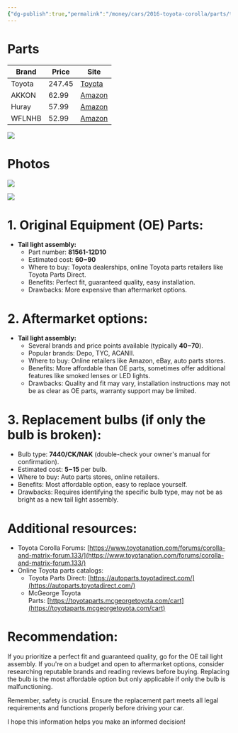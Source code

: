 ```yaml
---
{"dg-publish":true,"permalink":"/money/cars/2016-toyota-corolla/parts/tail-light-assembly/","created":"Jan 28, 2024, 2:54 PM"}
---
```



# Parts

| Brand  | Price | Site                                                                                                                    |
| ------ | ----- | ----------------------------------------------------------------------------------------------------------------------- |
| Toyota | 247.45      | [Toyota](https://parts.autonationtoyotasouthaustin.com/oem-parts/toyota-tail-light-assembly-8155112d31?c=Zz1lbGVjdHJpY2FsJnM9dGFpbC1sYW1wcyZsPTImbj1TZWFyY2ggUmVzdWx0cyZhPXRveW90YSZvPWNvcm9sbGEmeT0yMDIxJnQ9bGUmZT0xLThsLWw0LWdhcw%3D%3D)                                                                                                                        |
| AKKON  | 62.99 | [Amazon](https://www.amazon.com/2020-2021-Toyota-Corolla-Passenger-Replacement/dp/B08W24GL9G/ref=sr_1_2_sspa?th=1)      |
| Huray  | 57.99 | [Amazon](https://www.amazon.com/Huray-2020-2022-Replacement-8156112D10-Passenger/dp/B0C7BKCFP4/ref=sr_1_3?th=1)         |
| WFLNHB | 52.99 | [Amazon](https://www.amazon.com/WFLNHB-Replacement-2020-2021-81561-12D10-TO2804149/dp/B0B35LSQ5W/ref=asc_df_B0B35LSQ5W) |
  
![](https://m.media-amazon.com/images/I/61PlMnGtURL._AC_SL1500_.jpg)
# Photos

![](https://i.imgur.com/jizmw1D.png)

![](https://lh3.googleusercontent.com/pw/ABLVV84YSNftP4xnLGOlmM7wba_NKW4_KAC2-ltXO1q7ybYy_xN575YXg31Pa9-UsowjVGAcKBkG9KDs01gtwoG_yHiuULvS8oz113H7_OZOvkIVBEmEqw9dKswYBELBTQ1MoYrv1lXbte17ME845ux9CeftFg=w778-h1383-s-no-gm?authuser=1)

# 1. Original Equipment (OE) Parts:

- **Tail light assembly:**
    - Part number: **81561-12D10**
    - Estimated cost: **$60-$90**
    - Where to buy: Toyota dealerships, online Toyota parts retailers like Toyota Parts Direct.
    - Benefits: Perfect fit, guaranteed quality, easy installation.
    - Drawbacks: More expensive than aftermarket options.

# 2. Aftermarket options:

- **Tail light assembly:**
    - Several brands and price points available (typically **$40-$70**).
    - Popular brands: Depo, TYC, ACANII.
    - Where to buy: Online retailers like Amazon, eBay, auto parts stores.
    - Benefits: More affordable than OE parts, sometimes offer additional features like smoked lenses or LED lights.
    - Drawbacks: Quality and fit may vary, installation instructions may not be as clear as OE parts, warranty support may be limited.

# 3. Replacement bulbs (if only the bulb is broken):

- Bulb type: **7440/CK/NAK** (double-check your owner's manual for confirmation).
- Estimated cost: **$5-$15** per bulb.
- Where to buy: Auto parts stores, online retailers.
- Benefits: Most affordable option, easy to replace yourself.
- Drawbacks: Requires identifying the specific bulb type, may not be as bright as a new tail light assembly.

# Additional resources:

- Toyota Corolla Forums: [https://www.toyotanation.com/forums/corolla-and-matrix-forum.133/](https://www.toyotanation.com/forums/corolla-and-matrix-forum.133/)
- Online Toyota parts catalogs:
    - Toyota Parts Direct: [https://autoparts.toyotadirect.com/](https://autoparts.toyotadirect.com/)
    - McGeorge Toyota Parts: [https://toyotaparts.mcgeorgetoyota.com/cart](https://toyotaparts.mcgeorgetoyota.com/cart)

# Recommendation:

If you prioritize a perfect fit and guaranteed quality, go for the OE tail light assembly. If you're on a budget and open to aftermarket options, consider researching reputable brands and reading reviews before buying. Replacing the bulb is the most affordable option but only applicable if only the bulb is malfunctioning.

Remember, safety is crucial. Ensure the replacement part meets all legal requirements and functions properly before driving your car.

I hope this information helps you make an informed decision!